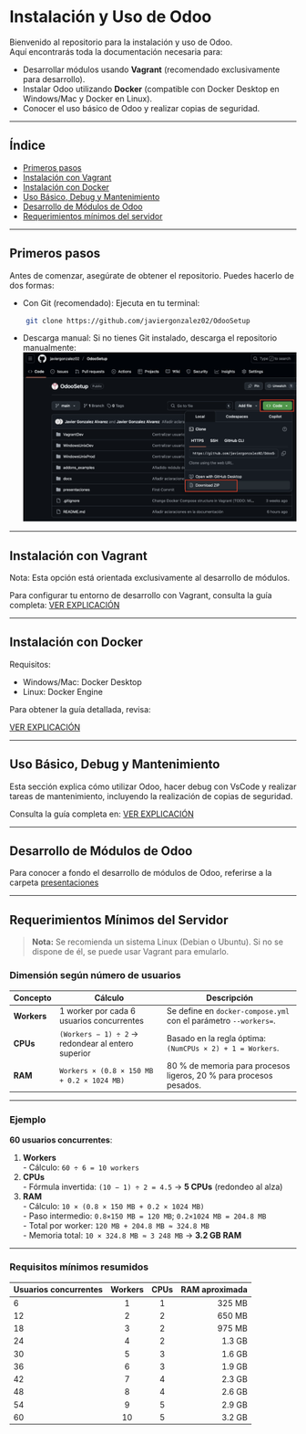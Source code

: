 # Instalación y Uso de Odoo

Bienvenido al repositorio para la instalación y uso de Odoo.  
Aquí encontrarás toda la documentación necesaria para:

- Desarrollar módulos usando **Vagrant** (recomendado exclusivamente para desarrollo).
- Instalar Odoo utilizando **Docker** (compatible con Docker Desktop en Windows/Mac y Docker en Linux).
- Conocer el uso básico de Odoo y realizar copias de seguridad.

---

## Índice

- [Primeros pasos](#primeros-pasos)
- [Instalación con Vagrant](#instalación-con-vagrant)
- [Instalación con Docker](#instalación-con-docker)
- [Uso Básico, Debug y Mantenimiento](#uso-básico-y-mantenimiento)
- [Desarrollo de Módulos de Odoo](#desarrollo-de-módulos-de-odoo)
- [Requerimientos mínimos del servidor](#requerimientos-mínimos-del-servidor)

---

## Primeros pasos

Antes de comenzar, asegúrate de obtener el repositorio. Puedes hacerlo de dos formas:

- Con Git (recomendado):
  Ejecuta en tu terminal:

```bash
    git clone https://github.com/javiergonzalez02/OdooSetup
```

- Descarga manual:
Si no tienes Git instalado, descarga el repositorio manualmente:
![Descargar](./docs/capturaDescargarRepo.png)

---

## Instalación con Vagrant

Nota: Esta opción está orientada exclusivamente al desarrollo de módulos.

Para configurar tu entorno de desarrollo con Vagrant, consulta la guía completa: 
[VER EXPLICACIÓN](./docs/VagrantSetupOdoo.md)

---

## Instalación con Docker

Requisitos:

- Windows/Mac: Docker Desktop
- Linux: Docker Engine

Para obtener la guía detallada, revisa:

[VER EXPLICACIÓN](./docs/DockerOdooSetup.md)

---

## Uso Básico, Debug y Mantenimiento

Esta sección explica cómo utilizar Odoo, hacer debug con VsCode y realizar tareas de mantenimiento, incluyendo la realización de copias de seguridad.

Consulta la guía completa en:
[VER EXPLICACIÓN](./docs/UsoYMantenimiento.md)

---

## Desarrollo de Módulos de Odoo

Para conocer a fondo el desarrollo de módulos de Odoo, referirse a la carpeta [presentaciones](./presentaciones/)

---

## Requerimientos Mínimos del Servidor

> **Nota:** Se recomienda un sistema Linux (Debian o Ubuntu). Si no se dispone de él, se puede usar Vagrant para emularlo.

### Dimensión según número de usuarios

| Concepto | Cálculo | Descripción |
|----------|---------|-------------|
| **Workers** | 1 worker por cada 6 usuarios concurrentes | Se define en `docker-compose.yml` con el parámetro `--workers=`. |
| **CPUs** | `(Workers − 1) ÷ 2` → redondear al entero superior | Basado en la regla óptima: `(NumCPUs × 2) + 1 = Workers`. |
| **RAM** | `Workers × (0.8 × 150 MB + 0.2 × 1024 MB)` | 80 % de memoria para procesos ligeros, 20 % para procesos pesados. |

---

### Ejemplo

**60 usuarios concurrentes**:

1. **Workers**  
   \- Cálculo: `60 ÷ 6 = 10 workers`  
2. **CPUs**  
   \- Fórmula invertida: `(10 − 1) ÷ 2 = 4.5` → **5 CPUs** (redondeo al alza)  
3. **RAM**  
   \- Cálculo: `10 × (0.8 × 150 MB + 0.2 × 1024 MB)`  
   \- Paso intermedio: `0.8×150 MB = 120 MB`; `0.2×1024 MB = 204.8 MB`  
   \- Total por worker: `120 MB + 204.8 MB ≈ 324.8 MB`  
   \- Memoria total: `10 × 324.8 MB ≈ 3 248 MB` → **3.2 GB RAM**

---
### Requisitos mínimos resumidos

| Usuarios concurrentes | Workers | CPUs | RAM aproximada  |
|-----------------------|:-------:|:----:|----------------:|
| 6                     | 1       | 1    | 325 MB          |
| 12                    | 2       | 2    | 650 MB          |
| 18                    | 3       | 2    | 975 MB          |
| 24                    | 4       | 2    | 1.3 GB          |
| 30                    | 5       | 3    | 1.6 GB          |
| 36                    | 6       | 3    | 1.9 GB          |
| 42                    | 7       | 4    | 2.3 GB          |
| 48                    | 8       | 4    | 2.6 GB          |
| 54                    | 9       | 5    | 2.9 GB          |
| 60                    | 10      | 5    | 3.2 GB          |
